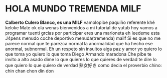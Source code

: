# HOLA MUNDO TREMENDA MILF
**Calberto Culero Blanco, es una MILF**
vamolopibe
paquiño referente
khé keloke
Mate 
ok
ola wenas bienvenidos a mi tutorial de yutub hoy vamos a programar tuenti grcias por participar
eres una marioneta
eh
leedeme esta
J4pens
menudo coche deportivo
menuda(tremenda) mailf
Si es que no me parece normal que te parezca normal la anormalidad que ha hecho ese anormal, subnormal.
Eh un respeto sin insultos
aiga paz y amor
yo quiero lo que toma yo quiero lo que toma
Diego Armando maradona
Che pibe te invito a alto asado
dime lo que quieres lo que quieres de verdad te dire lo que quiero lo que quiero de verdad
熟女好き
como decia el proverbio chino: chin chan chon din don
